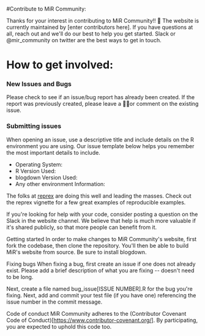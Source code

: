 #Contribute to MiR Community:

Thanks for your interest in contributing to MiR Community!! 🎉 The website is currently maintained by [enter contributors here]. If you have questions at all, reach out and we'll do our best to help you get started. Slack or @mir_community on twitter are the best ways to get in touch.

# How to get involved:

### New Issues and Bugs
Please check to see if an issue/bug report has already been created.
If the report was previously created, please leave a 👍🏿or comment on the existing issue.

### Submitting issues
When opening an issue, use a descriptive title and include details on the R environment you are using. Our issue template below helps you remember the most important details to include.

- Operating System:
- R Version Used:
- blogdown Version Used:
- Any other environment Information:

The folks at [reprex](https://www.tidyverse.org/help/#reprex-pkg) are doing this well and leading the masses. Check out the reprex vignette for a few great examples of reproducible examples.

If you're looking for help with your code, consider posting a question on the Slack in the website channel. We believe that help is much more valuable if it's shared publicly, so that more people can benefit from it.

Getting started
In order to make changes to MiR Community's website, first fork the codebase, then clone the repository. You'll then be able to build MiR's website from source. Be sure to install blogdown.

Fixing bugs
When fixing a bug, first create an issue if one does not already exist. Please add a brief description of what you are fixing -- doesn't need to be long.

Next, create a file named bug_issue[ISSUE NUMBER].R for the bug you're fixing. Next, add and commit your test file (if you have one) referencing the issue number in the commit message.

Code of conduct
MiR Community adheres to the (Contributor Covenant Code of Conduct)[https://www.contributor-covenant.org/]. By participating, you are expected to uphold this code too.
